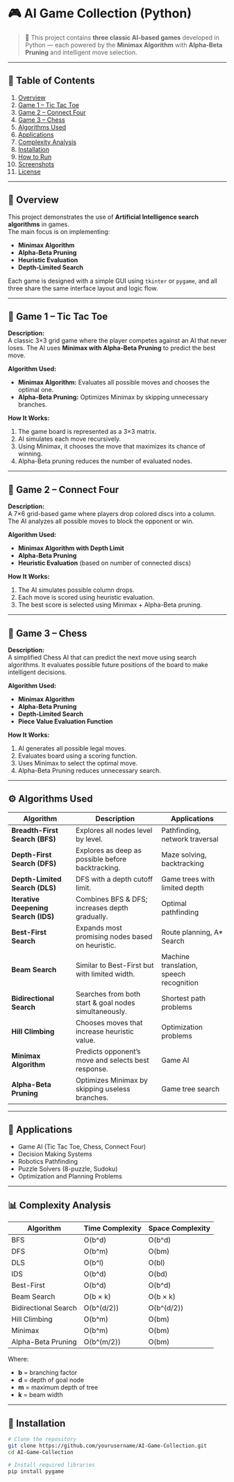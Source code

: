 # 🎮 AI Game Collection (Python)

> 🤖 This project contains **three classic AI-based games** developed in Python — each powered by the **Minimax Algorithm** with **Alpha-Beta Pruning** and intelligent move selection.

---

## 🧩 Table of Contents
1. [Overview](#overview)
2. [Game 1 – Tic Tac Toe](#game-1--tic-tac-toe)
3. [Game 2 – Connect Four](#game-2--connect-four)
4. [Game 3 – Chess](#game-3--chess)
5. [Algorithms Used](#algorithms-used)
6. [Applications](#applications)
7. [Complexity Analysis](#complexity-analysis)
8. [Installation](#installation)
9. [How to Run](#how-to-run)
10. [Screenshots](#screenshots)
11. [License](#license)

---

## 🧠 Overview

This project demonstrates the use of **Artificial Intelligence search algorithms** in games.  
The main focus is on implementing:
- **Minimax Algorithm**
- **Alpha-Beta Pruning**
- **Heuristic Evaluation**
- **Depth-Limited Search**

Each game is designed with a simple GUI using `tkinter` or `pygame`, and all three share the same interface layout and logic flow.

---

## 🎯 Game 1 – Tic Tac Toe

**Description:**  
A classic 3×3 grid game where the player competes against an AI that never loses. The AI uses **Minimax with Alpha-Beta Pruning** to predict the best move.

**Algorithm Used:**  
- **Minimax Algorithm:** Evaluates all possible moves and chooses the optimal one.  
- **Alpha-Beta Pruning:** Optimizes Minimax by skipping unnecessary branches.

**How It Works:**
1. The game board is represented as a 3×3 matrix.
2. AI simulates each move recursively.
3. Using Minimax, it chooses the move that maximizes its chance of winning.
4. Alpha-Beta pruning reduces the number of evaluated nodes.

---

## 🎯 Game 2 – Connect Four

**Description:**  
A 7×6 grid-based game where players drop colored discs into a column. The AI analyzes all possible moves to block the opponent or win.

**Algorithm Used:**  
- **Minimax Algorithm with Depth Limit**  
- **Alpha-Beta Pruning**  
- **Heuristic Evaluation** (based on number of connected discs)

**How It Works:**
1. The AI simulates possible column drops.
2. Each move is scored using heuristic evaluation.
3. The best score is selected using Minimax + Alpha-Beta pruning.

---

## 🎯 Game 3 – Chess

**Description:**  
A simplified Chess AI that can predict the next move using search algorithms. It evaluates possible future positions of the board to make intelligent decisions.

**Algorithm Used:**  
- **Minimax Algorithm**
- **Alpha-Beta Pruning**
- **Depth-Limited Search**
- **Piece Value Evaluation Function**

**How It Works:**
1. AI generates all possible legal moves.
2. Evaluates board using a scoring function.
3. Uses Minimax to select the optimal move.
4. Alpha-Beta Pruning reduces unnecessary search.

---

## ⚙️ Algorithms Used

| Algorithm | Description | Applications |
|------------|--------------|---------------|
| **Breadth-First Search (BFS)** | Explores all nodes level by level. | Pathfinding, network traversal |
| **Depth-First Search (DFS)** | Explores as deep as possible before backtracking. | Maze solving, backtracking |
| **Depth-Limited Search (DLS)** | DFS with a depth cutoff limit. | Game trees with limited depth |
| **Iterative Deepening Search (IDS)** | Combines BFS & DFS; increases depth gradually. | Optimal pathfinding |
| **Best-First Search** | Expands most promising nodes based on heuristic. | Route planning, A* Search |
| **Beam Search** | Similar to Best-First but with limited width. | Machine translation, speech recognition |
| **Bidirectional Search** | Searches from both start & goal nodes simultaneously. | Shortest path problems |
| **Hill Climbing** | Chooses moves that increase heuristic value. | Optimization problems |
| **Minimax Algorithm** | Predicts opponent’s move and selects best response. | Game AI |
| **Alpha-Beta Pruning** | Optimizes Minimax by skipping useless branches. | Game tree search |

---

## 🧩 Applications

- Game AI (Tic Tac Toe, Chess, Connect Four)
- Decision Making Systems
- Robotics Pathfinding
- Puzzle Solvers (8-puzzle, Sudoku)
- Optimization and Planning Problems

---

## 📊 Complexity Analysis

| Algorithm | Time Complexity | Space Complexity |
|------------|----------------|------------------|
| BFS | O(b^d) | O(b^d) |
| DFS | O(b^m) | O(bm) |
| DLS | O(b^l) | O(bl) |
| IDS | O(b^d) | O(bd) |
| Best-First | O(b^d) | O(b^d) |
| Beam Search | O(b × k) | O(b × k) |
| Bidirectional Search | O(b^(d/2)) | O(b^(d/2)) |
| Hill Climbing | O(b^m) | O(bm) |
| Minimax | O(b^m) | O(bm) |
| Alpha-Beta Pruning | O(b^(m/2)) | O(bm) |

Where:  
- **b** = branching factor  
- **d** = depth of goal node  
- **m** = maximum depth of tree  
- **k** = beam width  

---

## 🧰 Installation

```bash
# Clone the repository
git clone https://github.com/yourusername/AI-Game-Collection.git
cd AI-Game-Collection

# Install required libraries
pip install pygame
